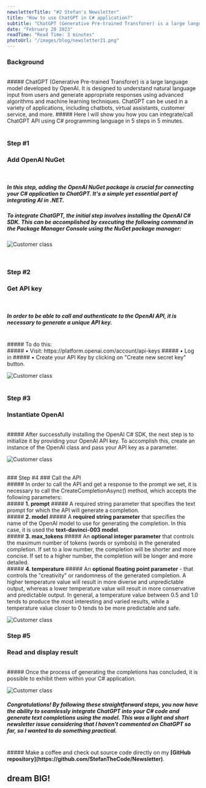 ```yaml
---
newsletterTitle: "#2 Stefan's Newsletter"
title: "How to use ChatGPT in C# application?"
subtitle: "ChatGPT (Generative Pre-trained Transforer) is a large language model developed by OpenAI. It is designed to understand natural language ..."
date: "February 20 2023"
readTime: "Read Time: 3 minutes"
photoUrl: "/images/blog/newsletter21.png"
--- 
```


### Background
<br>
##### ChatGPT (Generative Pre-trained Transforer) is a large language model developed by OpenAI. It is designed to understand natural language input from users and generate appropriate responses using advanced algorithms and machine learning techniques. ChatGPT can be used in a variety of applications, including chatbots, virtual assistants, customer service, and more.
##### Here I will show you how you can integrate/call ChatGPT API using C# programming language in 5 steps in 5 minutes.

<br>
<br>

### Step #1
### Add OpenAI NuGet
<br>

##### In this step, adding the OpenAI NuGet package is crucial for connecting your C# application to ChatGPT. It's a simple yet essential part of integrating AI in .NET.

##### To integrate ChatGPT, the initial step involves installing the OpenAI C# SDK. This can be accomplished by executing the following command in the Package Manager Console using the NuGet package manager:

![Customer class](/images/blog/posts/how-to-use-chatgpt-in-csharp-application/install-package-openai.png)

<br>

### Step #2
### Get API key
<br>

##### In order to be able to call and authenticate to the OpenAI API, it is necessary to generate a unique API key.
<br>
##### To do this:
<br>
##### • Visit: https://platform.openai.com/account/api-keys
##### • Log in
##### • Create your API Key by clicking on "Create new secret key" button.

![Customer class](/images/blog/posts/how-to-use-chatgpt-in-csharp-application/chatgpt-api-secret-key.png)
<br>
<br>

### Step #3
### Instantiate OpenAI
<br>
##### After successfully installing the OpenAI C# SDK, the next step is to initialize it by providing your OpenAI API key. To accomplish this, create an instance of the OpenAI class and pass your API key as a parameter.

![Customer class](/images/blog/posts/how-to-use-chatgpt-in-csharp-application/openai-csharp-sdk.png)

<br>
### Step #4
### Call the API
<br>
##### In order to call the API and get a response to the prompt we set, it is necessary to call the CreateCompletionAsync() method, which accepts the following parameters:

<br>
##### <b>1. prompt</b>
##### A required string parameter that specifies the text prompt for which the API will generate a completion.
<br>
##### <b>2. model</b>
##### A <b>required string parameter</b> that specifies the name of the OpenAI model to use for generating the completion. In this case, it is used the <b>text-davinci-003 model</b>.
<br>
##### <b>3. max_tokens</b>
##### An <b>optional integer parameter</b> that controls the maximum number of tokens (words or symbols) in the generated completion. If set to a low number, the completion will be shorter and more concise. If set to a higher number, the completion will be longer and more detailed.
<br>
##### <b>4. temperature</b>
##### An <b> optional floating point parameter</b> - that controls the "creativity" or randomness of the generated completion. A higher temperature value will result in more diverse and unpredictable output, whereas a lower temperature value will result in more conservative and predictable output. In general, a temperature value between 0.5 and 1.0 tends to produce the most interesting and varied results, while a temperature value closer to 0 tends to be more predictable and safe.

![Customer class](/images/blog/posts/how-to-use-chatgpt-in-csharp-application/create-completitions-openai.png)
<br>
### Step #5
### Read and display result
<br>
##### Once the process of generating the completions has concluded, it is possible to exhibit them within your C# application.
<br>

![Customer class](/images/blog/posts/how-to-use-chatgpt-in-csharp-application/getting-answer-openai.png)
<br>
##### Congratulations! By following these straightforward steps, you now have the ability to seamlessly integrate ChatGPT into your C# code and generate text completions using the model. This was a light and short newsletter issue considering that I haven't commented on ChatGPT so far, so I wanted to do something practical.
<br>
##### Make a coffee and check out source code directly on my <b> [GitHub repository](https://github.com/StefanTheCode/Newsletter)</b>.
<br>

## <b > dream BIG! </b>